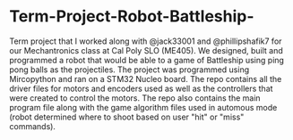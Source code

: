 # Term-Project-Robot-Battleship-
Term project that I worked along with @jack33001 and @phillipshafik7 for our Mechantronics class at Cal Poly SLO (ME405). We designed, built and programmed a robot that would be able to a game of Battleship using ping pong balls as the projectiles. The project was programmed using Mircopython and ran on a STM32 Nucleo board. The repo contains all the driver files for motors and encoders used as well as the controllers that were created to control the motors. The repo also contains the main program file along with the game algorithm files used in automous mode (robot determined where to shoot based on user "hit" or "miss" commands). 
